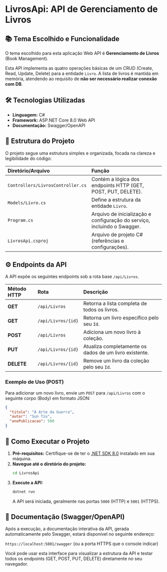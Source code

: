 # LivrosApi: API de Gerenciamento de Livros

## 📚 Tema Escolhido e Funcionalidade

O tema escolhido para esta aplicação Web API é **Gerenciamento de Livros** (Book Management).

Esta API implementa as quatro operações básicas de um CRUD (Create, Read, Update, Delete) para a entidade `Livro`. A lista de livros é mantida em memória, atendendo ao requisito de **não ser necessário realizar conexão com DB**.

## 🛠️ Tecnologias Utilizadas

*   **Linguagem:** C#
*   **Framework:** ASP.NET Core 8.0 Web API
*   **Documentação:** Swagger/OpenAPI

## 📂 Estrutura do Projeto

O projeto segue uma estrutura simples e organizada, focada na clareza e legibilidade do código:

| Diretório/Arquivo | Função |
| :--- | :--- |
| `Controllers/LivrosController.cs` | Contém a lógica dos endpoints HTTP (GET, POST, PUT, DELETE). |
| `Models/Livro.cs` | Define a estrutura da entidade `Livro`. |
| `Program.cs` | Arquivo de inicialização e configuração do serviço, incluindo o Swagger. |
| `LivrosApi.csproj` | Arquivo de projeto C# (referências e configurações). |

## ⚙️ Endpoints da API

A API expõe os seguintes endpoints sob a rota base `/api/Livros`.

| Método HTTP | Rota | Descrição |
| :--- | :--- | :--- |
| **GET** | `/api/Livros` | Retorna a lista completa de todos os livros. |
| **GET** | `/api/Livros/{id}` | Retorna um livro específico pelo seu `Id`. |
| **POST** | `/api/Livros` | Adiciona um novo livro à coleção. |
| **PUT** | `/api/Livros/{id}` | Atualiza completamente os dados de um livro existente. |
| **DELETE** | `/api/Livros/{id}` | Remove um livro da coleção pelo seu `Id`. |

### Exemplo de Uso (POST)

Para adicionar um novo livro, envie um `POST` para `/api/Livros` com o seguinte corpo (Body) em formato JSON:

```json
{
  "titulo": "A Arte da Guerra",
  "autor": "Sun Tzu",
  "anoPublicacao": 500
}
```

## 🚀 Como Executar o Projeto

1.  **Pré-requisitos:** Certifique-se de ter o [.NET SDK 8.0](https://dotnet.microsoft.com/download/dotnet/8.0) instalado em sua máquina.
2.  **Navegue até o diretório do projeto:**
    ```bash
    cd LivrosApi
    ```
3.  **Execute a API:**
    ```bash
    dotnet run
    ```
    A API será iniciada, geralmente nas portas `5000` (HTTP) e `5001` (HTTPS).

## 📄 Documentação (Swagger/OpenAPI)

Após a execução, a documentação interativa da API, gerada automaticamente pelo Swagger, estará disponível no seguinte endereço:

`https://localhost:5001/swagger` (ou a porta HTTPS que o console indicar)

Você pode usar esta interface para visualizar a estrutura da API e testar todos os endpoints (GET, POST, PUT, DELETE) diretamente no seu navegador.
